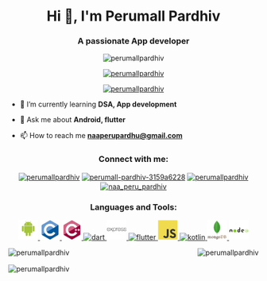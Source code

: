 <h1 align="center">Hi 👋, I'm Perumall Pardhiv</h1>
<h3 align="center">A passionate App developer</h3>

<p align="center"> <img src="https://komarev.com/ghpvc/?username=perumallpardhiv&label=Profile%20views&color=0e75b6&style=flat" alt="perumallpardhiv" /> </p>

<p align="center"> <a href="https://github.com/ryo-ma/github-profile-trophy"><img src="https://github-profile-trophy.vercel.app/?username=perumallpardhiv" alt="perumallpardhiv" /></a> </p>

<p align="center"> <a href="https://twitter.com/perumallpardhiv" target="blank"><img src="https://img.shields.io/twitter/follow/perumallpardhiv?logo=twitter&style=for-the-badge" alt="perumallpardhiv" /></a> </p>

- 🌱 I’m currently learning **DSA, App development**

- 💬 Ask me about **Android, flutter**

- 📫 How to reach me **naaperupardhu@gmail.com**

<h3 align="center">Connect with me:</h3>
<p align="center">
<a href="https://twitter.com/perumallpardhiv" target="blank"><img align="center" src="https://raw.githubusercontent.com/rahuldkjain/github-profile-readme-generator/master/src/images/icons/Social/twitter.svg" alt="perumallpardhiv" height="30" width="40" /></a>
<a href="https://linkedin.com/in/perumall-pardhiv-3159a6228" target="blank"><img align="center" src="https://raw.githubusercontent.com/rahuldkjain/github-profile-readme-generator/master/src/images/icons/Social/linked-in-alt.svg" alt="perumall-pardhiv-3159a6228" height="30" width="40" /></a>
<a href="https://fb.com/perumallpardhiv" target="blank"><img align="center" src="https://raw.githubusercontent.com/rahuldkjain/github-profile-readme-generator/master/src/images/icons/Social/facebook.svg" alt="perumallpardhiv" height="30" width="40" /></a>
<a href="https://instagram.com/naa_peru_pardhiv" target="blank"><img align="center" src="https://raw.githubusercontent.com/rahuldkjain/github-profile-readme-generator/master/src/images/icons/Social/instagram.svg" alt="naa_peru_pardhiv" height="30" width="40" /></a>
</p>

<h3 align="center">Languages and Tools:</h3>
<p align="center"> <a href="https://developer.android.com" target="_blank" rel="noreferrer"> <img src="https://raw.githubusercontent.com/devicons/devicon/master/icons/android/android-original-wordmark.svg" alt="android" width="40" height="40"/> </a> <a href="https://www.cprogramming.com/" target="_blank" rel="noreferrer"> <img src="https://raw.githubusercontent.com/devicons/devicon/master/icons/c/c-original.svg" alt="c" width="40" height="40"/> </a> <a href="https://www.w3schools.com/cpp/" target="_blank" rel="noreferrer"> <img src="https://raw.githubusercontent.com/devicons/devicon/master/icons/cplusplus/cplusplus-original.svg" alt="cplusplus" width="40" height="40"/> </a> <a href="https://dart.dev" target="_blank" rel="noreferrer"> <img src="https://www.vectorlogo.zone/logos/dartlang/dartlang-icon.svg" alt="dart" width="40" height="40"/> </a> <a href="https://expressjs.com" target="_blank" rel="noreferrer"> <img src="https://raw.githubusercontent.com/devicons/devicon/master/icons/express/express-original-wordmark.svg" alt="express" width="40" height="40"/> </a> <a href="https://flutter.dev" target="_blank" rel="noreferrer"> <img src="https://www.vectorlogo.zone/logos/flutterio/flutterio-icon.svg" alt="flutter" width="40" height="40"/> </a> <a href="https://developer.mozilla.org/en-US/docs/Web/JavaScript" target="_blank" rel="noreferrer"> <img src="https://raw.githubusercontent.com/devicons/devicon/master/icons/javascript/javascript-original.svg" alt="javascript" width="40" height="40"/> </a> <a href="https://kotlinlang.org" target="_blank" rel="noreferrer"> <img src="https://www.vectorlogo.zone/logos/kotlinlang/kotlinlang-icon.svg" alt="kotlin" width="40" height="40"/> </a> <a href="https://www.mongodb.com/" target="_blank" rel="noreferrer"> <img src="https://raw.githubusercontent.com/devicons/devicon/master/icons/mongodb/mongodb-original-wordmark.svg" alt="mongodb" width="40" height="40"/> </a> <a href="https://nodejs.org" target="_blank" rel="noreferrer"> <img src="https://raw.githubusercontent.com/devicons/devicon/master/icons/nodejs/nodejs-original-wordmark.svg" alt="nodejs" width="40" height="40"/> </a> </p>

<p><img align="left" src="https://github-readme-stats.vercel.app/api/top-langs?username=perumallpardhiv&show_icons=true&locale=en&layout=compact" alt="perumallpardhiv" /></p>

<p>&nbsp;<img align="right" src="https://github-readme-stats.vercel.app/api?username=perumallpardhiv&show_icons=true&locale=en" alt="perumallpardhiv" /></p>

<p><img align="center" src="https://github-readme-streak-stats.herokuapp.com/?user=perumallpardhiv&" alt="perumallpardhiv" /></p>
